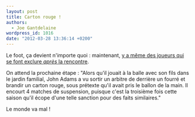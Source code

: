 ```yaml
---
layout: post
title: Carton rouge !
authors:
  - Joe Gantdelaine
wordpress_id: 1016
date: "2012-03-28 13:36:14 +0200"
---
```


Le foot, ça devient n'importe quoi : maintenant,
[y a même des joueurs qui se font exclure _après_ la rencontre](http://www.lequipe.fr/Football/Actualites/5-joueurs-exclus-apres-un-match/273335).

On attend la prochaine étape : "Alors qu'il jouait à la balle avec son fils dans
le jardin familial, John Adams a vu sortir un arbitre de derrière un fourré et
brandir un carton rouge, sous prétexte qu'il avait pris le ballon de la main. Il
encourt 4 matches de suspension, puisque c'est la troisième fois cette saison
qu'il écope d'une telle sanction pour des faits similaires."

Le monde va mal !
